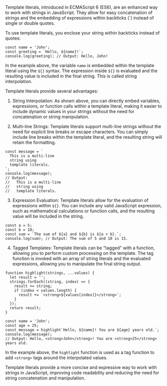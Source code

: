 Template literals, introduced in ECMAScript 6 (ES6), are an enhanced way to work with strings in JavaScript. They allow for easy concatenation of strings and the embedding of expressions within backticks (`) instead of single or double quotes.

To use template literals, you enclose your string within backticks instead of quotes:

```
const name = 'John';
const greeting = `Hello, ${name}!`;
console.log(greeting); // Output: Hello, John!
```

In the example above, the variable `name` is embedded within the template literal using the `${}` syntax. The expression inside `${}` is evaluated and the resulting value is included in the final string. This is called string interpolation.

Template literals provide several advantages:

01. String Interpolation: As shown above, you can directly embed variables, expressions, or function calls within a template literal, making it easier to include dynamic values in your strings without the need for concatenation or string manipulation.

02. Multi-line Strings: Template literals support multi-line strings without the need for explicit line breaks or escape characters. You can simply include line breaks within the template literal, and the resulting string will retain the formatting.

```
const message = `
  This is a multi-line
  string using
  template literals.
`;
console.log(message);
// Output:
//   This is a multi-line
//   string using
//   template literals.
```

03. Expression Evaluation: Template literals allow for the evaluation of expressions within `${}`. You can include any valid JavaScript expression, such as mathematical calculations or function calls, and the resulting value will be included in the string.

```
const a = 5;
const b = 10;
const sum = `The sum of ${a} and ${b} is ${a + b}.`;
console.log(sum); // Output: The sum of 5 and 10 is 15.
```

04. Tagged Templates: Template literals can be "tagged" with a function, allowing you to perform custom processing on the template. The tag function is invoked with an array of string literals and the evaluated expressions, allowing you to manipulate the final string output.

```
function highlight(strings, ...values) {
  let result = '';
  strings.forEach((string, index) => {
    result += string;
    if (index < values.length) {
      result += `<strong>${values[index]}</strong>`;
    }
  });
  return result;
}

const name = 'John';
const age = 25;
const message = highlight`Hello, ${name}! You are ${age} years old.`;
console.log(message);
// Output: Hello, <strong>John</strong>! You are <strong>25</strong> years old.
```

In the example above, the `highlight` function is used as a tag function to add `<strong>` tags around the interpolated values.

Template literals provide a more concise and expressive way to work with strings in JavaScript, improving code readability and reducing the need for string concatenation and manipulation.

